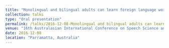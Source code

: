 ```yaml
---
title: "Monolingual and bilingual adults can learn foreign language words implicitly."
collection: talks
type: "Oral presentation"
permalink: /talks/2016-12-08-Monolingual and bilingual adults can learn foreign language words implicitly
venue: "16th Australasian International Conference on Speech Science and Technology"
date: 2016-12-08
location: "Parramatta, Australia"
---
```

